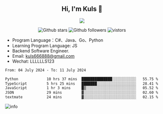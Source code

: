<h2 align="center"> Hi, I'm Kuls 👋 </h2>
<p align="center">
    <p align="center">
        <img src=" https://avatars.githubusercontent.com/u/42165104?s=460&u=5c7fbf0bce7d4b38a15a44676e6f64b529e47598&v=4"/>
    </p>
    <p align="center">
      <img src="https://img.shields.io/github/stars/hellokuls?style=social" alt="Github stars" />
      <img src="https://img.shields.io/github/followers/hellokuls?style=social" alt="Github followers" />
      <img src="https://visitor-badge.glitch.me/badge?page_id=hellokuls.readme" alt="vistors" />
    </p>
</p>

- Program Language：C#、Java、Go、Python
- Learning Program Language: JS
- Backend Software Engineer.
- Email: kuls666888@gmail.com
- Wechat: LLLLLLS123

<!--START_SECTION:waka-->

```txt
From: 04 July 2024 - To: 11 July 2024

Python             10 hrs 37 mins  ██████████████░░░░░░░░░░░   55.75 %
TypeScript         5 hrs 25 mins   ███████░░░░░░░░░░░░░░░░░░   28.41 %
JavaScript         1 hr 3 mins     █▒░░░░░░░░░░░░░░░░░░░░░░░   05.52 %
JSON               29 mins         ▓░░░░░░░░░░░░░░░░░░░░░░░░   02.60 %
textmate           24 mins         ▓░░░░░░░░░░░░░░░░░░░░░░░░   02.15 %
```

<!--END_SECTION:waka-->

![info](https://github-readme-stats.vercel.app/api?username=hellokuls&show_icons=true&count_private=true&hide=prs&theme=default_repocard)


